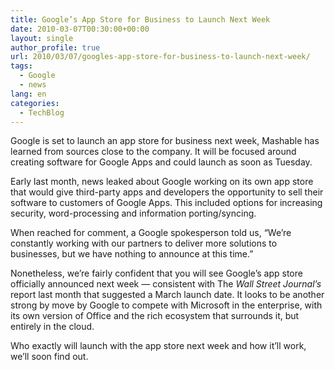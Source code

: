 ```yaml
---
title: Google’s App Store for Business to Launch Next Week
date: 2010-03-07T00:30:00+00:00
layout: single
author_profile: true
url: 2010/03/07/googles-app-store-for-business-to-launch-next-week/
tags:
  - Google
  - news
lang: en
categories: 
  - TechBlog
---
```

Google is set to launch an app store for business next week, Mashable has learned from sources close to the company. It will be focused around creating software for Google Apps and could launch as soon as Tuesday.

Early last month, news leaked about Google working on its own app store that would give third-party apps and developers the opportunity to sell their software to customers of Google Apps. This included options for increasing security, word-processing and information porting/syncing.

When reached for comment, a Google spokesperson told us, “We’re constantly working with our partners to deliver more solutions to businesses, but we have nothing to announce at this time.”

Nonetheless, we’re fairly confident that you will see Google’s app store officially announced next week — consistent with The _Wall Street Journal’s_ report last month that suggested a March launch date. It looks to be another strong by move by Google to compete with Microsoft in the enterprise, with its own version of Office and the rich ecosystem that surrounds it, but entirely in the cloud.

Who exactly will launch with the app store next week and how it’ll work, we’ll soon find out.